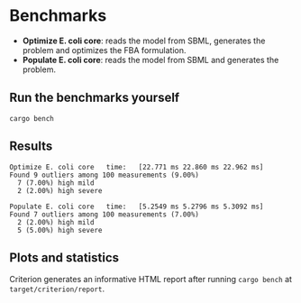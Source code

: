 # Benchmarks
* **Optimize E. coli core**: reads the model from SBML, generates the problem and
optimizes the FBA formulation.
* **Populate E. coli core**: reads the model from SBML and generates the problem.

## Run the benchmarks yourself
```
cargo bench
```

## Results
```
Optimize E. coli core   time:   [22.771 ms 22.860 ms 22.962 ms]
Found 9 outliers among 100 measurements (9.00%)
  7 (7.00%) high mild
  2 (2.00%) high severe

Populate E. coli core   time:   [5.2549 ms 5.2796 ms 5.3092 ms]
Found 7 outliers among 100 measurements (7.00%)
  2 (2.00%) high mild
  5 (5.00%) high severe
```

## Plots and statistics
Criterion generates an informative HTML report after running `cargo bench` at
`target/criterion/report`.
